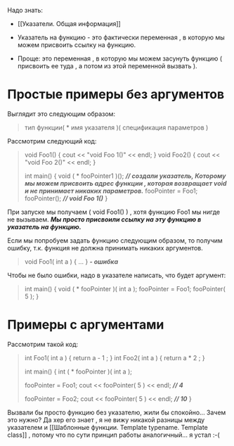 Надо знать:
- [[Указатели. Общая информация]]

- Указатель на функцию - это фактически переменная , в которую мы можем присвоить ссылку на функцию.
- Проще: это переменная , в которую мы можем засунуть функцию ( присвоить ее туда , а потом из этой переменной вызвать ).
# Простые примеры без аргументов

Выглядит это следующим образом:

>тип функции( * имя указателя )( спецификация параметров )

Рассмотрим следующий код:

>void Foo1() { cout << "void Foo 1()" << endl; }
>void Foo2() { cout << "void Foo 2()" << endl; }
>
>int main() {
>	void ( * fooPointer1 )();    ***// создали указатель, Которому мы можем присвоить адрес функции , которая возвращает void и не принимает никаких параметров.*** 
>	fooPointer = Foo1;
>	fooPointer();              ***// void Foo 1()***
>}

При запуске мы получаем ( void Foo1() ) , хотя функцию Foo1 мы нигде не вызываем. ***Мы просто присвоили ссылку на эту функцию в указатель на функцию.***

Если мы попробуем задать функцию следующим образом, то получим ошибку, т.к. функция не должна принимать никаких аргументов.

>void Foo1( int a ) { ... }          ***- ошибка***

Чтобы не было ошибки, надо в указателе написать, что будет аргумент:

>int main() {
>	void ( * fooPointer )( int a );
>	fooPointer = Foo1;
>	fooPointer( 5 );
>}

# Примеры с аргументами

Рассмотрим такой код:

>int Foo1( int a ) { return a - 1 ; }
>int Foo2( int a ) { return a * 2 ; }
>
>int main() {
>	int ( * fooPointer )( int a );
>	
>	fooPointer = Foo1;
>	cout << fooPointer( 5 ) << endl;      ***// 4***
>	
>	fooPointer = Foo2;
>	cout << fooPointer( 5 ) << endl;      ***// 10***
>}

Вызвали бы просто функцию без указателю, жили бы спокойно... Зачем это нужно?
Да хер его знает , я не вижу никакой разницы между указателем и [[Шаблонные функции. Template typename. Template class]] , потому что по сути принцип работы аналогичный... я устал :-(